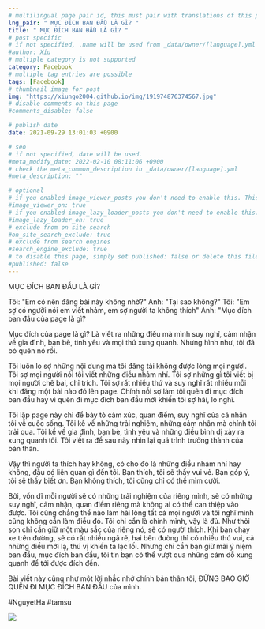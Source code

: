 ```yaml
---
# multilingual page pair id, this must pair with translations of this page. (This name must be unique)
lng_pair: " MỤC ĐÍCH BAN ĐẦU LÀ GÌ? "
title: " MỤC ĐÍCH BAN ĐẦU LÀ GÌ? "
# post specific
# if not specified, .name will be used from _data/owner/[language].yml
#author: Xíu
# multiple category is not supported
category: Facebook
# multiple tag entries are possible
tags: [Facebook]
# thumbnail image for post
img: "https://xiungo2004.github.io/img/191974876374567.jpg"
# disable comments on this page
#comments_disable: false

# publish date
date: 2021-09-29 13:01:03 +0900

# seo
# if not specified, date will be used.
#meta_modify_date: 2022-02-10 08:11:06 +0900
# check the meta_common_description in _data/owner/[language].yml
#meta_description: ""

# optional
# if you enabled image_viewer_posts you don't need to enable this. This is only if image_viewer_posts = false
#image_viewer_on: true
# if you enabled image_lazy_loader_posts you don't need to enable this. This is only if image_lazy_loader_posts = false
#image_lazy_loader_on: true
# exclude from on site search
#on_site_search_exclude: true
# exclude from search engines
#search_engine_exclude: true
# to disable this page, simply set published: false or delete this file
#published: false
---
```


<!-- outline-start -->

MỤC ĐÍCH BAN ĐẦU LÀ GÌ?

Tôi: "Em có nên đăng bài này không nhờ?"
Anh: "Tại sao không?"
Tôi: "Em sợ có người nói em viết nhảm, em sợ người ta không thích"
Anh: "Mục đích ban đầu của page là gì?

Mục đích của page là gì? Là viết ra những điều mà mình suy nghĩ, cảm nhận về gia đình, bạn bè, tình yêu và mọi thứ xung quanh. Nhưng hình như, tôi đã bỏ quên nó rồi.

Tôi luôn lo sợ những nội dung mà tôi đăng tải không được lòng mọi người. Tôi sợ mọi người nói tôi viết những điều nhảm nhí. Tôi sợ những gì tôi viết bị mọi người chê bai, chỉ trích. Tôi sợ rất nhiều thứ và suy nghĩ rất nhiều mỗi khi đăng một bài nào đó lên page.
Chính nỗi sợ làm tôi quên đi mục đích ban đầu hay vì quên đi mục đích ban đầu mới khiến tôi sợ hãi, lo nghĩ.

Tôi lập page này chỉ để bày tỏ cảm xúc, quan điểm, suy nghĩ của cá nhân tôi về cuộc sống. Tôi kể về những trải nghiệm, những cảm nhận mà chính tôi trải qua. Tôi kể về gia đình, bạn bè, tình yêu và những điều bình dị xảy ra xung quanh tôi. Tôi viết ra để sau này nhìn lại quá trình trưởng thành của bản thân.

Vậy thì người ta thích hay không, có cho đó là những điều nhảm nhí hay không, đâu có liên quan gì đến tôi. Bạn thích, tôi sẽ thấy vui vẻ. Bạn góp ý, tôi sẽ thấy biết ơn. Bạn không thích, tôi cũng chỉ có thể mỉm cười.

Bởi, vốn dĩ mỗi người sẽ có những trải nghiệm của riêng mình, sẽ có những suy nghĩ, cảm nhận, quan điểm riêng mà không ai có thể can thiệp vào được. Tôi cũng chẳng thể nào làm hài lòng tất cả mọi người và tôi nghĩ mình cũng không cần làm điều đó. Tôi chỉ cần là chính mình, vậy là đủ. Như thỏi son chỉ cần giữ một màu sắc của riêng nó, sẽ có người thích.
Khi bạn chạy xe trên đường, sẽ có rất nhiều ngã rẽ, hai bên đường thì có nhiều thú vui, cả những điều mới lạ, thú vị khiến ta lạc lối. Nhưng chỉ cần bạn giữ mãi ý niệm ban đầu, mục đích ban đầu, tôi tin bạn có thể vượt qua những cám dỗ xung quanh để tới được đích đến.

Bài viết này cũng như một lời nhắc nhở chính bản thân tôi, ĐỪNG BAO GIỜ QUÊN ĐI MỤC ĐÍCH BAN ĐẦU của mình.

#NguyetHa
#tamsu

<!-- outline-end -->

<img src= "https://xiungo2004.github.io/img/191974876374567.jpg">